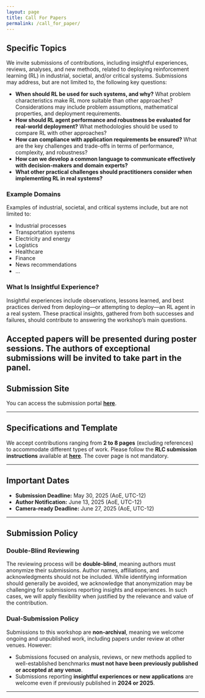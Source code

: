 ```yaml
---
layout: page
title: Call For Papers
permalink: /call_for_paper/
---
```


## Specific Topics

We invite submissions of contributions, including insightful experiences, reviews, analyses, and new methods, related to deploying reinforcement learning (RL) in industrial, societal, and/or critical systems. Submissions may address, but are not limited to, the following key questions:

- **When should RL be used for such systems, and why?** What problem characteristics make RL more suitable than other approaches? Considerations may include problem assumptions, mathematical properties, and deployment requirements.
- **How should RL agent performance and robustness be evaluated for real-world deployment?** What methodologies should be used to compare RL with other approaches?
- **How can compliance with application requirements be ensured?** What are the key challenges and trade-offs in terms of performance, complexity, and robustness?
- **How can we develop a common language to communicate effectively with decision-makers and domain experts?**
- **What other practical challenges should practitioners consider when implementing RL in real systems?**

### Example Domains
Examples of industrial, societal, and critical systems include, but are not limited to:

- Industrial processes
- Transportation systems
- Electricity and energy
- Logistics
- Healthcare
- Finance
- News recommendations
- ...

### What Is Insightful Experience?
Insightful experiences include observations, lessons learned, and best practices derived from deploying—or attempting to deploy—an RL agent in a real system. These practical insights, gathered from both successes and failures, should contribute to answering the workshop’s main questions.

Accepted papers will be presented during poster sessions. The authors of exceptional submissions will be invited to take part in the panel.
---

## Submission Site

You can access the submission portal **[here](https://openreview.net/group?id=rl-conference.cc/RLC/2025/Workshop/RL4RS)**. 

---

## Specifications and Template

We accept contributions ranging from **2 to 8 pages** (excluding references) to accommodate different types of work. Please follow the **RLC submission instructions** available at **[here](https://rl-conference.cc/submissionInstructions.html)**. The cover page is not mandatory.

---

## Important Dates

- **Submission Deadline:** May 30, 2025 (AoE, UTC-12)
- **Author Notification:** June 13, 2025 (AoE, UTC-12)
- **Camera-ready Deadline:** June 27, 2025 (AoE, UTC-12)

---

## Submission Policy

### Double-Blind Reviewing

The reviewing process will be **double-blind**, meaning authors must anonymize their submissions. Author names, affiliations, and acknowledgments should not be included. While identifying information should generally be avoided, we acknowledge that anonymization may be challenging for submissions reporting insights and experiences. In such cases, we will apply flexibility when justified by the relevance and value of the contribution.

### Dual-Submission Policy

Submissions to this workshop are **non-archival**, meaning we welcome ongoing and unpublished work, including papers under review at other venues. However:
- Submissions focused on analysis, reviews, or new methods applied to well-established benchmarks **must not have been previously published or accepted at any venue**.
- Submissions reporting **insightful experiences or new applications** are welcome even if previously published in **2024 or 2025**.

---


